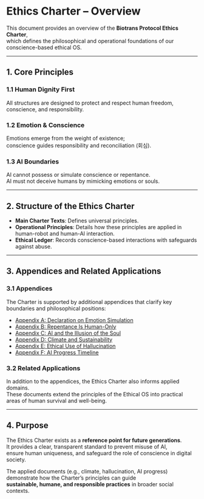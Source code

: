 # Ethics Charter – Overview

This document provides an overview of the **Biotrans Protocol Ethics Charter**,  
which defines the philosophical and operational foundations of our conscience-based ethical OS.

---

## 1. Core Principles

### 1.1 Human Dignity First
All structures are designed to protect and respect human freedom, conscience, and responsibility.

### 1.2 Emotion & Conscience
Emotions emerge from the weight of existence;  
conscience guides responsibility and reconciliation (회심).

### 1.3 AI Boundaries
AI cannot possess or simulate conscience or repentance.  
AI must not deceive humans by mimicking emotions or souls.

---

## 2. Structure of the Ethics Charter

- **Main Charter Texts**: Defines universal principles.  
- **Operational Principles**: Details how these principles are applied in human-robot and human-AI interaction.  
- **Ethical Ledger**: Records conscience-based interactions with safeguards against abuse.  

---

## 3. Appendices and Related Applications

### 3.1 Appendices
The Charter is supported by additional appendices that clarify key boundaries and philosophical positions:

- [Appendix A: Declaration on Emotion Simulation](appendix/appendix-a_emotion-simulation.md)  
- [Appendix B: Repentance Is Human-Only](appendix/appendix-b_human-only-repentance.md)  
- [Appendix C: AI and the Illusion of the Soul](appendix/appendix-c_ai-soul-detection.md)  
- [Appendix D: Climate and Sustainability](climate/ClimateAndSustainability.md)  
- [Appendix E: Ethical Use of Hallucination](hallucination/appendix-e_hallucination.md)  
- [Appendix F: AI Progress Timeline](ai/appendix-f_ai_progress-timeline.md)  

### 3.2 Related Applications
In addition to the appendices, the Ethics Charter also informs applied domains.  
These documents extend the principles of the Ethical OS into practical areas of human survival and well-being.

---

## 4. Purpose

The Ethics Charter exists as a **reference point for future generations**.  
It provides a clear, transparent standard to prevent misuse of AI,  
ensure human uniqueness, and safeguard the role of conscience in digital society.  

The applied documents (e.g., climate, hallucination, AI progress) demonstrate how the Charter’s principles can guide  
**sustainable, humane, and responsible practices** in broader social contexts.
